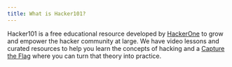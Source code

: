```yaml
---
title: What is Hacker101?
---
```


Hacker101 is a free educational resource developed by <a href="https://www.hackerone.com/">HackerOne</a> to grow and empower the hacker community at large.  We have video lessons and curated resources to help you learn the concepts of hacking and a <a href="https://ctf.hacker101.com/">Capture the Flag</a> where you can turn that theory into practice.
